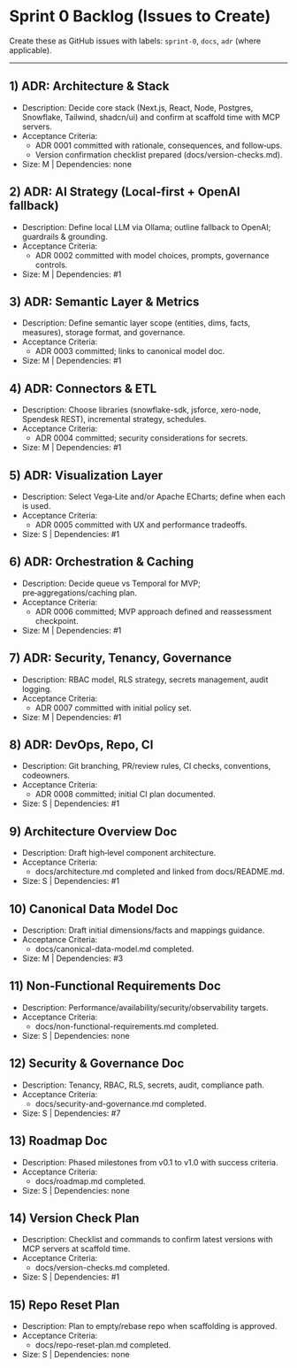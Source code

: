 # Sprint 0 Backlog (Issues to Create)

Create these as GitHub issues with labels: `sprint-0`, `docs`, `adr` (where applicable).

---

## 1) ADR: Architecture & Stack
- Description: Decide core stack (Next.js, React, Node, Postgres, Snowflake, Tailwind, shadcn/ui) and confirm at scaffold time with MCP servers.
- Acceptance Criteria:
  - ADR 0001 committed with rationale, consequences, and follow‑ups.
  - Version confirmation checklist prepared (docs/version-checks.md).
- Size: M  | Dependencies: none

## 2) ADR: AI Strategy (Local‑first + OpenAI fallback)
- Description: Define local LLM via Ollama; outline fallback to OpenAI; guardrails & grounding.
- Acceptance Criteria:
  - ADR 0002 committed with model choices, prompts, governance controls.
- Size: M  | Dependencies: #1

## 3) ADR: Semantic Layer & Metrics
- Description: Define semantic layer scope (entities, dims, facts, measures), storage format, and governance.
- Acceptance Criteria:
  - ADR 0003 committed; links to canonical model doc.
- Size: M  | Dependencies: #1

## 4) ADR: Connectors & ETL
- Description: Choose libraries (snowflake-sdk, jsforce, xero-node, Spendesk REST), incremental strategy, schedules.
- Acceptance Criteria:
  - ADR 0004 committed; security considerations for secrets.
- Size: M  | Dependencies: #1

## 5) ADR: Visualization Layer
- Description: Select Vega‑Lite and/or Apache ECharts; define when each is used.
- Acceptance Criteria:
  - ADR 0005 committed with UX and performance tradeoffs.
- Size: S  | Dependencies: #1

## 6) ADR: Orchestration & Caching
- Description: Decide queue vs Temporal for MVP; pre‑aggregations/caching plan.
- Acceptance Criteria:
  - ADR 0006 committed; MVP approach defined and reassessment checkpoint.
- Size: M  | Dependencies: #1

## 7) ADR: Security, Tenancy, Governance
- Description: RBAC model, RLS strategy, secrets management, audit logging.
- Acceptance Criteria:
  - ADR 0007 committed with initial policy set.
- Size: M  | Dependencies: #1

## 8) ADR: DevOps, Repo, CI
- Description: Git branching, PR/review rules, CI checks, conventions, codeowners.
- Acceptance Criteria:
  - ADR 0008 committed; initial CI plan documented.
- Size: S  | Dependencies: #1

## 9) Architecture Overview Doc
- Description: Draft high‑level component architecture.
- Acceptance Criteria:
  - docs/architecture.md completed and linked from docs/README.md.
- Size: S  | Dependencies: #1

## 10) Canonical Data Model Doc
- Description: Draft initial dimensions/facts and mappings guidance.
- Acceptance Criteria:
  - docs/canonical-data-model.md completed.
- Size: M  | Dependencies: #3

## 11) Non‑Functional Requirements Doc
- Description: Performance/availability/security/observability targets.
- Acceptance Criteria:
  - docs/non-functional-requirements.md completed.
- Size: S  | Dependencies: none

## 12) Security & Governance Doc
- Description: Tenancy, RBAC, RLS, secrets, audit, compliance path.
- Acceptance Criteria:
  - docs/security-and-governance.md completed.
- Size: S  | Dependencies: #7

## 13) Roadmap Doc
- Description: Phased milestones from v0.1 to v1.0 with success criteria.
- Acceptance Criteria:
  - docs/roadmap.md completed.
- Size: S  | Dependencies: none

## 14) Version Check Plan
- Description: Checklist and commands to confirm latest versions with MCP servers at scaffold time.
- Acceptance Criteria:
  - docs/version-checks.md completed.
- Size: S  | Dependencies: #1

## 15) Repo Reset Plan
- Description: Plan to empty/rebase repo when scaffolding is approved.
- Acceptance Criteria:
  - docs/repo-reset-plan.md completed.
- Size: S  | Dependencies: none

